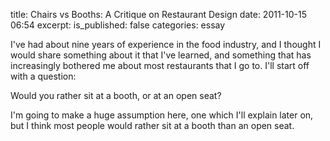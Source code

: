 title: Chairs vs Booths: A Critique on Restaurant Design
date: 2011-10-15 06:54
excerpt: 
is_published: false
categories: essay

I've had about nine years of experience in the food industry, and I thought I would share something about it that I've learned, and something that has increasingly bothered me about most restaurants that I go to. I'll start off with a question:

Would you rather sit at a booth, or at an open seat?

I'm going to make a huge assumption here, one which I'll explain later on, but I think most people would rather sit at a booth than an open seat.
